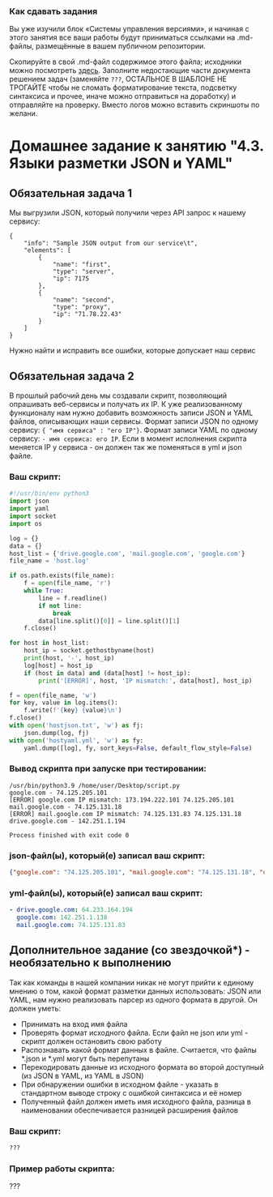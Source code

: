 ### Как сдавать задания

Вы уже изучили блок «Системы управления версиями», и начиная с этого занятия все ваши работы будут приниматься ссылками на .md-файлы, размещённые в вашем публичном репозитории.

Скопируйте в свой .md-файл содержимое этого файла; исходники можно посмотреть [здесь](https://raw.githubusercontent.com/netology-code/sysadm-homeworks/devsys10/04-script-03-yaml/README.md). Заполните недостающие части документа решением задач (заменяйте `???`, ОСТАЛЬНОЕ В ШАБЛОНЕ НЕ ТРОГАЙТЕ чтобы не сломать форматирование текста, подсветку синтаксиса и прочее, иначе можно отправиться на доработку) и отправляйте на проверку. Вместо логов можно вставить скриншоты по желани.

# Домашнее задание к занятию "4.3. Языки разметки JSON и YAML"


## Обязательная задача 1
Мы выгрузили JSON, который получили через API запрос к нашему сервису:
```
{
    "info": "Sample JSON output from our service\t",
    "elements": [
        {
            "name": "first",
            "type": "server",
            "ip": 7175
        },
        {
            "name": "second",
            "type": "proxy",
            "ip": "71.78.22.43"
        }
    ]
}
```
  Нужно найти и исправить все ошибки, которые допускает наш сервис

## Обязательная задача 2
В прошлый рабочий день мы создавали скрипт, позволяющий опрашивать веб-сервисы и получать их IP. К уже реализованному функционалу нам нужно добавить возможность записи JSON и YAML файлов, описывающих наши сервисы. Формат записи JSON по одному сервису: `{ "имя сервиса" : "его IP"}`. Формат записи YAML по одному сервису: `- имя сервиса: его IP`. Если в момент исполнения скрипта меняется IP у сервиса - он должен так же поменяться в yml и json файле.

### Ваш скрипт:
```python
#!/usr/bin/env python3
import json
import yaml
import socket
import os

log = {}
data = {}
host_list = {'drive.google.com', 'mail.google.com', 'google.com'}
file_name = 'host.log'

if os.path.exists(file_name):
    f = open(file_name, 'r')
    while True:
        line = f.readline()
        if not line:
            break
        data[line.split()[0]] = line.split()[1]
    f.close()

for host in host_list:
    host_ip = socket.gethostbyname(host)
    print(host, '-', host_ip)
    log[host] = host_ip
    if (host in data) and (data[host] != host_ip):
        print('[ERROR]', host, 'IP mismatch:', data[host], host_ip)

f = open(file_name, 'w')
for key, value in log.items():
    f.write(f'{key} {value}\n')
f.close()
with open('hostjson.txt', 'w') as fj:
    json.dump(log, fj)
with open('hostyaml.yml', 'w') as fy:
    yaml.dump([log], fy, sort_keys=False, default_flow_style=False)

```

### Вывод скрипта при запуске при тестировании:
```
/usr/bin/python3.9 /home/user/Desktop/script.py
google.com - 74.125.205.101
[ERROR] google.com IP mismatch: 173.194.222.101 74.125.205.101
mail.google.com - 74.125.131.18
[ERROR] mail.google.com IP mismatch: 74.125.131.83 74.125.131.18
drive.google.com - 142.251.1.194

Process finished with exit code 0
```

### json-файл(ы), который(е) записал ваш скрипт:
```json
{"google.com": "74.125.205.101", "mail.google.com": "74.125.131.18", "drive.google.com": "142.251.1.194"}
```

### yml-файл(ы), который(е) записал ваш скрипт:
```yaml
- drive.google.com: 64.233.164.194
  google.com: 142.251.1.138
  mail.google.com: 74.125.131.83
```

## Дополнительное задание (со звездочкой*) - необязательно к выполнению

Так как команды в нашей компании никак не могут прийти к единому мнению о том, какой формат разметки данных использовать: JSON или YAML, нам нужно реализовать парсер из одного формата в другой. Он должен уметь:
   * Принимать на вход имя файла
   * Проверять формат исходного файла. Если файл не json или yml - скрипт должен остановить свою работу
   * Распознавать какой формат данных в файле. Считается, что файлы *.json и *.yml могут быть перепутаны
   * Перекодировать данные из исходного формата во второй доступный (из JSON в YAML, из YAML в JSON)
   * При обнаружении ошибки в исходном файле - указать в стандартном выводе строку с ошибкой синтаксиса и её номер
   * Полученный файл должен иметь имя исходного файла, разница в наименовании обеспечивается разницей расширения файлов

### Ваш скрипт:
```python
???
```

### Пример работы скрипта:
???
